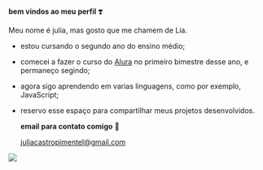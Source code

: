 **bem vindos ao meu perfil** ❣️

Meu nome é julia, mas gosto que me chamem de Lia.
-  estou cursando o segundo ano do ensino médio;
- comecei a fazer o curso do [Alura](https://www.alura.com.br) no primeiro bimestre desse ano, e permaneço segindo;
- agora sigo aprendendo em varias linguagens, como por exemplo, JavaScript;
- reservo esse espaço para compartilhar meus projetos desenvolvidos.

  **email para contato comigo** 📧
  
  juliacastropimentel@gmail.com 

![](https://media.tenor.com/cpPYMLsLGmsAAAAj/%E5%A4%A9%E7%AB%BA%E9%BC%A0%E6%A3%AE%E6%A3%AE-%E6%B0%B4%E8%B1%9A.gif)
